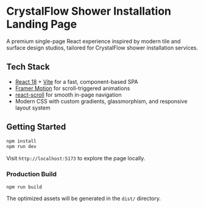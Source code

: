 # CrystalFlow Shower Installation Landing Page

A premium single-page React experience inspired by modern tile and surface design studios, tailored for CrystalFlow shower installation services.

## Tech Stack
- [React 18](https://react.dev/) + [Vite](https://vitejs.dev/) for a fast, component-based SPA
- [Framer Motion](https://www.framer.com/motion/) for scroll-triggered animations
- [react-scroll](https://www.npmjs.com/package/react-scroll) for smooth in-page navigation
- Modern CSS with custom gradients, glassmorphism, and responsive layout system

## Getting Started
```bash
npm install
npm run dev
```
Visit `http://localhost:5173` to explore the page locally.

### Production Build
```bash
npm run build
```
The optimized assets will be generated in the `dist/` directory.
